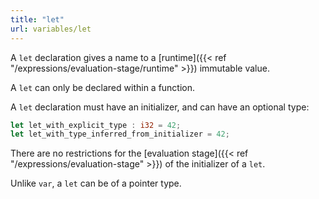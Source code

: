 ```yaml
---
title: "let"
url: variables/let
---
```


A `let` declaration gives a name to a
[runtime]({{< ref "/expressions/evaluation-stage/runtime" >}}) immutable value.

A `let` can only be declared within a function.

A `let` declaration must have an initializer, and can have an optional type:

```rust
let let_with_explicit_type : i32 = 42;
let let_with_type_inferred_from_initializer = 42;
```

There are no restrictions for the
[evaluation stage]({{< ref "/expressions/evaluation-stage" >}}) of
the initializer of a `let`.

Unlike `var`, a `let` can be of a pointer type.
